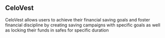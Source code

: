 ## CeloVest
CeloVest allows users to achieve their financial saving goals and  foster financial discipline by creating saving campaigns with specific goals as well as locking their funds in safes for specific duration